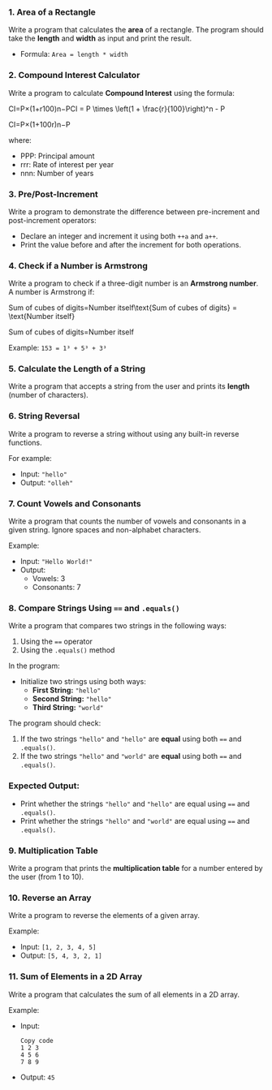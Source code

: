 
### **1. Area of a Rectangle**

Write a program that calculates the **area** of a rectangle. The program should take the **length** and **width** as input and print the result.

- Formula: `Area = length * width`

### **2. Compound Interest Calculator**

Write a program to calculate **Compound Interest** using the formula:

CI=P×(1+r100)n−PCI = P \times \left(1 + \frac{r}{100}\right)^n - P

CI=P×(1+100r)n−P

where:

- PPP: Principal amount
- rrr: Rate of interest per year
- nnn: Number of years

### **3. Pre/Post-Increment**

Write a program to demonstrate the difference between pre-increment and post-increment operators:

- Declare an integer and increment it using both `++a` and `a++`.
- Print the value before and after the increment for both operations.

### **4. Check if a Number is Armstrong**

Write a program to check if a three-digit number is an **Armstrong number**. A number is Armstrong if:

Sum of cubes of digits=Number itself\text{Sum of cubes of digits} = \text{Number itself}

Sum of cubes of digits=Number itself

Example: `153 = 1³ + 5³ + 3³`

### **5. Calculate the Length of a String**

Write a program that accepts a string from the user and prints its **length** (number of characters).

### **6. String Reversal**

Write a program to reverse a string without using any built-in reverse functions.

For example:

- Input: `"hello"`
- Output: `"olleh"`

### 

### **7. Count Vowels and Consonants**

Write a program that counts the number of vowels and consonants in a given string. Ignore spaces and non-alphabet characters.

Example:

- Input: `"Hello World!"`
- Output:
    - Vowels: 3
    - Consonants: 7

### **8. Compare Strings Using `==` and `.equals()`**

Write a program that compares two strings in the following ways:

1. Using the `==` operator
2. Using the `.equals()` method

In the program:

- Initialize two strings using both ways:
    - **First String:** `"hello"`
    - **Second String:** `"hello"`
    - **Third String:** `"world"`

The program should check:

1. If the two strings `"hello"` and `"hello"` are **equal** using both `==` and `.equals()`.
2. If the two strings `"hello"` and `"world"` are **equal** using both `==` and `.equals()`.

### **Expected Output:**

- Print whether the strings `"hello"` and `"hello"` are equal using `==` and `.equals()`.
- Print whether the strings `"hello"` and `"world"` are equal using `==` and `.equals()`.

### **9. Multiplication Table**

Write a program that prints the **multiplication table** for a number entered by the user (from 1 to 10).

### **10. Reverse an Array**

Write a program to reverse the elements of a given array.

Example:

- Input: `[1, 2, 3, 4, 5]`
- Output: `[5, 4, 3, 2, 1]`

### **11. Sum of Elements in a 2D Array**

Write a program that calculates the sum of all elements in a 2D array.

Example:

- Input:
    
    ```
    Copy code
    1 2 3
    4 5 6
    7 8 9
    ```
    
- Output: `45`